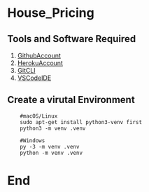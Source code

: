 # House_Pricing

## Tools and Software Required

1. [GithubAccount](https://github.com)
2. [HerokuAccount](https://heroku.com)
3. [GitCLI](https://git-scm.com/downloads)
4. [VSCodeIDE](https://code.visualstudio.com)

## Create a virutal Environment

        #macOS/Linux
        sudo apt-get install python3-venv first
        python3 -m venv .venv

        #Windows
        py -3 -m venv .venv
        python -m venv .venv
# End